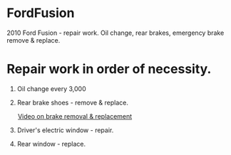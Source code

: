 # FordFusion
2010 Ford Fusion - repair work. Oil change, rear brakes, emergency brake remove &amp; replace.

# Repair work in order of necessity.
1. Oil change every 3,000

2. Rear brake shoes - remove & replace.

&ensp;&emsp;  [Video on brake removal & replacement](https://www.youtube.com/watch?v=cikKzEFv_fs)

3. Driver's electric window - repair.

4. Rear window - replace.
